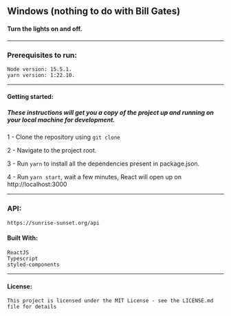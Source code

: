 ## Windows (nothing to do with Bill Gates)
#### Turn the lights on and off.

---

### Prerequisites to run:

    Node version: 15.5.1.
    yarn version: 1:22.10.

---  

#### Getting started:

##### These instructions will get you a copy of the project up and running on your local machine for development.

1 - Clone the repository using `git clone`

2 - Navigate to the project root.

3 - Run `yarn` to install all the dependencies present in package.json.

4 - Run `yarn start`, wait a few minutes, React will open up on http://localhost:3000

---

### API:
    https://sunrise-sunset.org/api

#### Built With:
    ReactJS
    Typescript
    styled-components

---

#### License:
    This project is licensed under the MIT License - see the LICENSE.md file for details